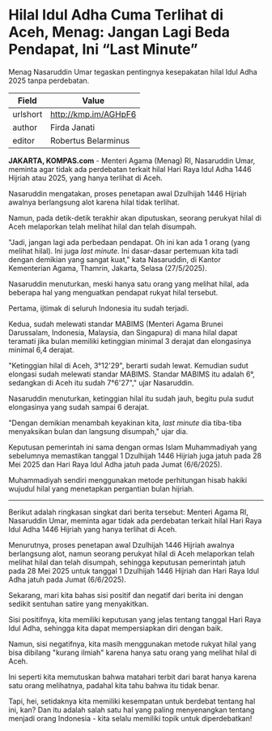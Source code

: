 # Hilal Idul Adha Cuma Terlihat di Aceh, Menag: Jangan Lagi Beda Pendapat, Ini “Last Minute”

Menag Nasaruddin Umar tegaskan pentingnya kesepakatan hilal Idul Adha 2025 tanpa perdebatan.

| Field       | Value                                                       |
|-------------|-------------------------------------------------------------|
| urlshort    | http://kmp.im/AGHpF6 |
| author      | Firda Janati |
| editor      | Robertus Belarminus |

**JAKARTA, KOMPAS.com** - Menteri Agama (Menag) RI, Nasaruddin Umar, meminta agar tidak ada perdebatan terkait hilal Hari Raya Idul Adha 1446 Hijriah atau 2025, yang hanya terlihat di Aceh.

Nasaruddin mengatakan, proses penetapan awal Dzulhijah 1446 Hijriah awalnya berlangsung alot karena hilal tidak terlihat.

Namun, pada detik-detik terakhir akan diputuskan, seorang perukyat hilal di Aceh melaporkan telah melihat hilal dan telah disumpah.

\"Jadi, jangan lagi ada perbedaan pendapat. Oh ini kan ada 1 orang (yang melihat hilal). Ini juga *last minute*. Ini dasar-dasar pertemuan kita tadi dengan demikian yang sangat kuat,\" kata Nasaruddin, di Kantor Kementerian Agama, Thamrin, Jakarta, Selasa (27/5/2025).

Nasaruddin menuturkan, meski hanya satu orang yang melihat hilal, ada beberapa hal yang menguatkan pendapat rukyat hilal tersebut.

Pertama, ijtimak di seluruh Indonesia itu sudah terjadi.

Kedua, sudah melewati standar MABIMS (Menteri Agama Brunei Darussalam, Indonesia, Malaysia, dan Singapura) di mana hilal dapat teramati jika bulan memiliki ketinggian minimal 3 derajat dan elongasinya minimal 6,4 derajat.

\"Ketinggian hilal di Aceh, 3°12'29", berarti sudah lewat. Kemudian sudut elongasi sudah melewati standar MABIMS. Standar MABIMS itu adalah 6°, sedangkan di Aceh itu sudah 7°6'27",\" ujar Nasaruddin.

Nasaruddin menuturkan, ketinggian hilal itu sudah jauh, begitu pula sudut elongasinya yang sudah sampai 6 derajat.

\"Dengan demikian menambah keyakinan kita, *last minute* dia tiba-tiba menyaksikan bulan dan langsung disumpah,\" ujar dia.

Keputusan pemerintah ini sama dengan ormas Islam Muhammadiyah yang sebelumnya memastikan tanggal 1 Dzulhijah 1446 Hijriah juga jatuh pada 28 Mei 2025 dan Hari Raya Idul Adha jatuh pada Jumat (6/6/2025).

Muhammadiyah sendiri menggunakan metode perhitungan hisab hakiki wujudul hilal yang menetapkan pergantian bulan hijriah.

---
Berikut adalah ringkasan singkat dari berita tersebut: Menteri Agama RI, Nasaruddin Umar, meminta agar tidak ada perdebatan terkait hilal Hari Raya Idul Adha 1446 Hijriah yang hanya terlihat di Aceh.

 Menurutnya, proses penetapan awal Dzulhijah 1446 Hijriah awalnya berlangsung alot, namun seorang perukyat hilal di Aceh melaporkan telah melihat hilal dan telah disumpah, sehingga keputusan pemerintah jatuh pada 28 Mei 2025 untuk tanggal 1 Dzulhijah 1446 Hijriah dan Hari Raya Idul Adha jatuh pada Jumat (6/6/2025).



Sekarang, mari kita bahas sisi positif dan negatif dari berita ini dengan sedikit sentuhan satire yang menyakitkan.

 Sisi positifnya, kita memiliki keputusan yang jelas tentang tanggal Hari Raya Idul Adha, sehingga kita dapat mempersiapkan diri dengan baik.

 Namun, sisi negatifnya, kita masih menggunakan metode rukyat hilal yang bisa dibilang "kurang ilmiah" karena hanya satu orang yang melihat hilal di Aceh.

 Ini seperti kita memutuskan bahwa matahari terbit dari barat hanya karena satu orang melihatnya, padahal kita tahu bahwa itu tidak benar.

 Tapi, hei, setidaknya kita memiliki kesempatan untuk berdebat tentang hal ini, kan? Dan itu adalah salah satu hal yang paling menyenangkan tentang menjadi orang Indonesia - kita selalu memiliki topik untuk diperdebatkan!
